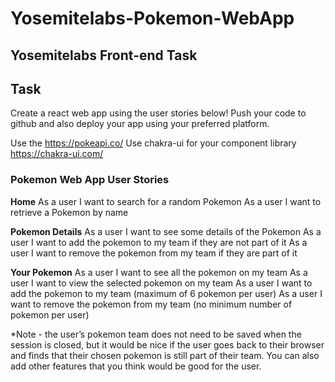 # Yosemitelabs-Pokemon-WebApp

## Yosemitelabs Front-end Task

## Task

Create a react web app using the user stories below!
Push your code to github and also deploy your app using your preferred platform.

Use the <https://pokeapi.co/>
Use chakra-ui for your component library <https://chakra-ui.com/>

### Pokemon Web App User Stories

**Home**
As a user I want to search for a random Pokemon
As a user I want to retrieve a Pokemon by name

**Pokemon Details**
As a user I want to see some details of the Pokemon
As a user I want to add the pokemon to my team if they are not part of it
As a user I want to remove the pokemon from my team if they are part of it

**Your Pokemon**
As a user I want to see all the pokemon on my team
As a user I want to view the selected pokemon on my team
As a user I want to add the pokemon to my team (maximum of 6 pokemon per user)
As a user I want to remove the pokemon from my team (no minimum number of pokemon per user)

\*Note - the user’s pokemon team does not need to be saved when the session is closed, but it would be nice if the user goes back to their browser and finds that their chosen pokemon is still part of their team. You can also add other features that you think would be good for the user.

